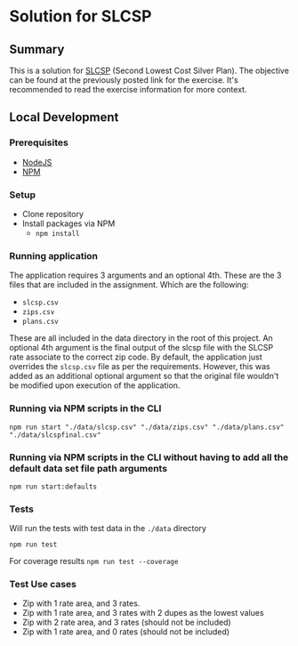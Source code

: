 # Solution for SLCSP

## Summary

This is a solution for [SLCSP](https://homework.adhoc.team/slcsp/) (Second Lowest Cost Silver Plan). The objective can be found at the previously posted link for the exercise. It's recommended to read the exercise information for more context.

## Local Development

### Prerequisites
* [NodeJS](https://nodejs.org/en/)
* [NPM](https://www.npmjs.com/)

### Setup
* Clone repository
* Install packages via NPM
  * ```npm install```

### Running application
The application requires 3 arguments and an optional 4th. These are the 3 files that are included in the assignment. Which are the following:

* ```slcsp.csv```
* ```zips.csv```
* ```plans.csv```

These are all included in the data directory in the root of this project. An optional 4th argument is the final output of the slcsp file with the SLCSP rate associate to the correct zip code. By default, the application just overrides the ```slcsp.csv``` file as per the requirements. However, this was added as an additional optional argument so that the original file wouldn't be modified upon execution of the application.

### Running via NPM scripts in the CLI
```npm run start "./data/slcsp.csv" "./data/zips.csv" "./data/plans.csv" "./data/slcspfinal.csv"```

### Running via NPM scripts in the CLI without having to add all the default data set file path arguments

```npm run start:defaults```

### Tests

Will run the tests with test data in the ```./data``` directory

```npm run test```

For coverage results
```npm run test --coverage```

### Test Use cases
* Zip with 1 rate area, and 3 rates.
* Zip with 1 rate area, and 3 rates with 2 dupes as the lowest values
* Zip with 2 rate area, and 3 rates (should not be included)
* Zip with 1 rate area, and 0 rates (should not be included)
